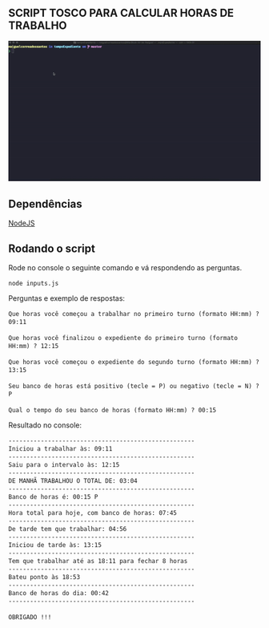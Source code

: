 ## SCRIPT TOSCO PARA CALCULAR HORAS DE TRABALHO

![](gifs/calc-horas-trabalho-GIF.gif)

## Dependências

[NodeJS](https://nodejs.org/en/download/)

## Rodando o script

Rode no console o seguinte comando e vá respondendo as perguntas.

```
node inputs.js
```

Perguntas e exemplo de respostas:

```
Que horas você começou a trabalhar no primeiro turno (formato HH:mm) ? 09:11

Que horas você finalizou o expediente do primeiro turno (formato HH:mm) ? 12:15

Que horas você começou o expediente do segundo turno (formato HH:mm) ? 13:15

Seu banco de horas está positivo (tecle = P) ou negativo (tecle = N) ? P

Qual o tempo do seu banco de horas (formato HH:mm) ? 00:15
```

Resultado no console:

```
----------------------------------------------------
Iniciou a trabalhar às: 09:11
----------------------------------------------------
Saiu para o intervalo às: 12:15
----------------------------------------------------
DE MANHÃ TRABALHOU O TOTAL DE: 03:04
----------------------------------------------------
Banco de horas é: 00:15 P
----------------------------------------------------
Hora total para hoje, com banco de horas: 07:45
----------------------------------------------------
De tarde tem que trabalhar: 04:56
----------------------------------------------------
Iniciou de tarde às: 13:15
----------------------------------------------------
Tem que trabalhar até as 18:11 para fechar 8 horas
----------------------------------------------------
Bateu ponto às 18:53
----------------------------------------------------
Banco de horas do dia: 00:42
----------------------------------------------------

OBRIGADO !!!
```
